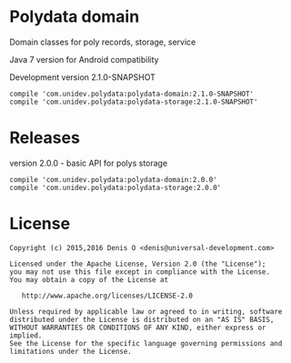 # Polydata domain

Domain classes for poly records, storage, service

Java 7 version for Android compatibility

Development version 2.1.0-SNAPSHOT

```
compile 'com.unidev.polydata:polydata-domain:2.1.0-SNAPSHOT'
compile 'com.unidev.polydata:polydata-storage:2.1.0-SNAPSHOT'
```

Releases
========

version 2.0.0 - basic API for polys storage

```
compile 'com.unidev.polydata:polydata-domain:2.0.0'
compile 'com.unidev.polydata:polydata-storage:2.0.0'
```

License
=======
 
    Copyright (c) 2015,2016 Denis O <denis@universal-development.com>
 
    Licensed under the Apache License, Version 2.0 (the "License");
    you may not use this file except in compliance with the License.
    You may obtain a copy of the License at
 
       http://www.apache.org/licenses/LICENSE-2.0
 
    Unless required by applicable law or agreed to in writing, software
    distributed under the License is distributed on an "AS IS" BASIS,
    WITHOUT WARRANTIES OR CONDITIONS OF ANY KIND, either express or implied.
    See the License for the specific language governing permissions and
    limitations under the License.
